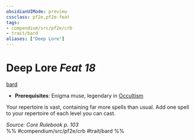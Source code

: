 ```yaml
---
obsidianUIMode: preview
cssclass: pf2e,pf2e-feat
tags:
- compendium/src/pf2e/crb
- trait/bard
aliases: ["Deep Lore"]
---
```

# Deep Lore  *Feat 18*  
[bard](/rules/traits/bard.md)  

- **Prerequisites**: Enigma muse, legendary in [Occultism](/compendium/skills.md#Occultism)

Your repertoire is vast, containing far more spells than usual. Add one spell to your repertoire of each level you can cast.

*Source: Core Rulebook p. 103*  
%% #compendium/src/pf2e/crb #trait/bard %%